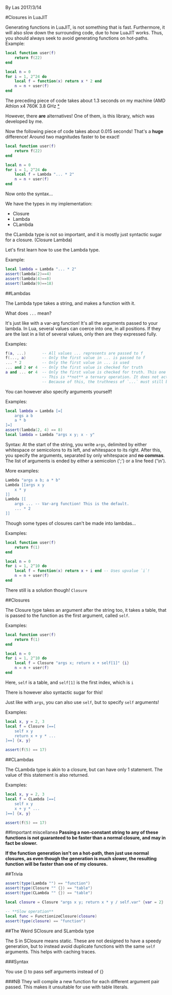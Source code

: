 By Las 2017/3/14

#Closures in LuaJIT

Generating functions in LuaJIT, is not something that is fast.
Furthermore, it will also slow down the surrounding code, due to how LuaJIT works.
Thus, you should always seek to avoid generating functions on hot-paths.
Example:
```lua
local function user(f)
	return f(22)
end

local n = 0
for i = 1, 2^24 do
	local f = function(x) return x * 2 end
	n = n + user(f)
end
```

The preceding piece of code takes about 1.3 seconds on my machine (AMD Athlon x4 760K 3.8 GHz [*](1 "I overclock only when I need it, e.g. when playing NS2.")

However, there **are** alternatives! One of them, is this library, which was developed by me.

Now the following piece of code takes about 0.015 seconds! That's a **huge** difference! Around two magnitudes faster to be exact!

```lua
local function user(f)
	return f(22)
end

local n = 0
for i = 1, 2^24 do
	local f = Lambda "... * 2"
	n = n + user(f)
end
```

Now onto the syntax...

We have the types in my implementation:
* Closure
* Lambda
* CLambda

the CLambda type is not so important, and it is mostly just syntactic sugar for a closure. (Closure Lambda)

Let's first learn how to use the Lambda type.

Example:
```lua
local lambda = Lambda "... * 2"
assert(lambda(2)==4)
assert(lambda(4)==8)
assert(lambda(9)==18)
```

##Lambdas

The Lambda type takes a string, and makes a function with it.

What does `...` mean?

It's just like with a var-arg function! It's all the arguments passed to your lambda. In Lua, several values can coerce into one, in all positions. If they are the last in a list of several values, only then are they expressed fully.

Examples:
```lua
f(a, ...)       -- All values ... represents are passed to f
f(..., a)       -- Only the first value in ... is passed to f
... * 2         -- Only the first value in ... is used
... and 2 or 4  -- Only the first value is checked for truth
a and ... or 4  -- Only the first value is checked for truth. This one may seem weird to people, but the truth is that the ternary operation simply does not exist in Lua.
                -- This is **not** a ternary operation. It does not act like one, it only looks like. `true and false or true` will **not** evaluate to `false`, but instead to `true`! If **any** value in the `and` part is considered false or nil, the value of the `or` part will be used.
				-- Because of this, the truthness of `...` must still be checked, and it is thus evaluated as a **single** value, discarding all but the first value in it.
```

You can however also specify arguments yourself!

Examples:
```lua
local lambda = Lambda [=[
	args a b
	a * b
]=]
assert(lambda(2, 4) == 8)
local lambda = Lambda "args x y; x - y"
```

Syntax:
At the start of the string, you write `args`, delimited by either whitespace or semicolons to its left, and whitespace to its right.
After this, you specify the arguments, separated by only whitespace and **no commas**. The list of arguments is ended by either a semicolon (';') or a line feed ('\n').

More examples:
```lua
Lambda "args a b; a * b"
Lambda [[args x y
	x * y
]]
Lambda [[
	args ... -- Var-arg function! This is the default.
	... * 2
]]
```

Though some types of closures can't be made into lambdas...

Examples:

```lua
local function user(f)
	return f(1)
end

local n = 0
for i = 1, 2^10 do
	local f = function(x) return x + i end -- Uses upvalue `i`!
	n = n + user(f)
end
```

There still is a solution though! `Closure`

##Closures

The Closure type takes an argument after the string too, it takes a table, that is passed to the function as the first argument, called `self`.

Examples:
```lua
local function user(f)
	return f(1)
end

local n = 0
for i = 1, 2^10 do
	local f = Closure "args x; return x + self[1]" {i}
	n = n + user(f)
end
```

Here, `self` is a table, and `self[1]` is the first index, which is `i`

There is however also syntactic sugar for this!

Just like with `args`, you can also use `self`, but to specify `self` arguments!

Examples:
```lua
local x, y = 2, 3
local f = Closure [==[
	self x y
	return x + y * ...
]==] {x, y}

assert(f(5) == 17)
```

##CLambdas

The CLambda type is akin to a closure, but can have only 1 statement. The value of this statement is also returned.

Examples:
```lua
local x, y = 2, 3
local f = CLambda [==[
	self x y
	x + y * ...
]==] {x, y}

assert(f(5) == 17)
```

##Important miscellanea
**Passing a non-constant string to any of these functions is not guaranteed to be faster than a normal closure, and may in fact be slower.**


**If the function generation isn't on a hot-path, then just use normal closures, as even though the generation is much slower, the resulting function will be faster than one of my closures.**

##Trivia
```lua
assert(type(Lambda "") == "function")
assert(type(Closure "" {}) == "table")
assert(type(CLambda "" {}) == "table")

local closure = Closure "args x y; return x * y / self.var" {var = 2}

-- **Slow operation**
local func = FunctionizeClosure(closure)
assert(type(closure) == "function")
```

##The Weird SClosure and SLambda type

The S in SClosure means static.
These are not designed to have a speedy generation, but to instead avoid duplicate functions with the same `self` arguments.
This helps with caching traces.

###Syntax

You use () to pass self arguments instead of {}

###NB
They will compile a new function for each different argument pair passed.
This makes it unsuitable for use with table literals.
